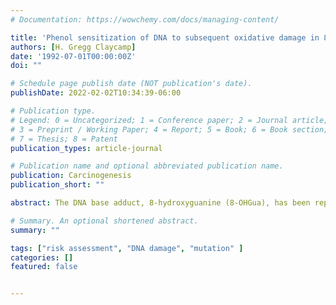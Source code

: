 ```yaml
---
# Documentation: https://wowchemy.com/docs/managing-content/

title: 'Phenol sensitization of DNA to subsequent oxidative damage in 8-hydroxyguanine assays'
authors: [H. Gregg Claycamp]
date: '1992-07-01T00:00:00Z'
doi: ""

# Schedule page publish date (NOT publication's date).
publishDate: 2022-02-02T10:34:39-06:00

# Publication type.
# Legend: 0 = Uncategorized; 1 = Conference paper; 2 = Journal article;
# 3 = Preprint / Working Paper; 4 = Report; 5 = Book; 6 = Book section;
# 7 = Thesis; 8 = Patent
publication_types: article-journal

# Publication name and optional abbreviated publication name.
publication: Carcinogenesis
publication_short: ""

abstract: The DNA base adduct, 8-hydroxyguanine (8-OHGua), has been reported to be a key biomarker relevant to carcinogenesis and cellular oxidative stress important in tumor promotion. Although investigators often report artificially high levels of 8-OHGua in DNA samples that have been exposed to phenol solutions and/or air during processing, few quantitative results are available. We show that routine phenol-based DNA purification procedures can increase 8-hydroxydeoxyguanosine (8-OHdG) levels 20-fold in samples that are exposed to air after the phenol is removed from the solutions. Surprisingly, air exposure alone accounts for a significant portion of this increase (4-fold) when compared to dG or DNA samples that have been solubilized in buffers purged with nitrogen. Most importantly, phenol treatments of DNA are shown to sensitize DNA to 8-OHdG formation by subsequent exposures to air. The sensitization of DNA occurs even though extensive dialysis is used between phenol treatment and enzymatic DNA digestion. Alternate procedures, including chlorofornrisoamyl-alcohol extractions, also yield air-sensitive DNA samples. Other artifacts of organic extraction prior to air exposure include alterations in DNA base ratios after nuclease digestions. Overall, these results strongly suggest that studies of 8-OHdG in carcinogenesis should avoid dry conditions, such as lyophilization followed by exposure to air, and that all four of the bases should be monitored before 8-OHdG concentrations are normalized by undamaged deoxynucleoside concentrations. Failure to heed these precautions can lead to 2- to 20-fold overestimates of 8-OHdG in target tissues or in vitro models.

# Summary. An optional shortened abstract.
summary: ""

tags: ["risk assessment", "DNA damage", "mutation" ]
categories: []
featured: false


---
```

